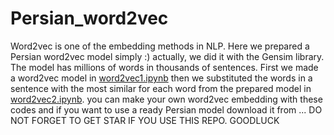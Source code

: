 # Persian_word2vec
Word2vec is one of the embedding methods in NLP. Here we prepared a Persian word2vec model simply :)
actually, we did it with the Gensim library. The model has millions of words in thousands of sentences. 
First we made a word2vec model in [word2vec1.ipynb](https://github.com/m0javad/Persian_word2vec/blob/main/word2vec1.ipynb) then we substituted the words in a sentence with the most similar for each word from the prepared model in [word2vec2.ipynb](https://github.com/m0javad/Persian_word2vec/blob/main/word2vec2.ipynb).
you can make your own word2vec embedding with these codes and if you want to use a ready Persian model download it from ...
DO NOT FORGET TO GET STAR IF YOU USE THIS REPO. GOODLUCK
